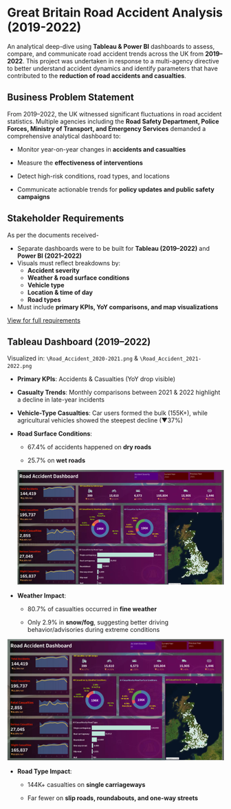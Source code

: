 # Great Britain Road Accident Analysis (2019-2022)

An analytical deep-dive using **Tableau & Power BI** dashboards to assess, compare, and communicate road accident trends across the UK from **2019–2022**. This project was undertaken in response to a multi-agency directive to better understand accident dynamics and identify parameters that have contributed to the **reduction of road accidents and casualties**.

## Business Problem Statement

From 2019–2022, the UK witnessed significant fluctuations in road accident statistics. Multiple agencies including the **Road Safety Department, Police Forces, Ministry of Transport, and Emergency Services** demanded a comprehensive analytical dashboard to:

- Monitor year-on-year changes in **accidents and casualties**

- Measure the **effectiveness of interventions**

- Detect high-risk conditions, road types, and locations

- Communicate actionable trends for **policy updates and public safety campaigns**

## Stakeholder Requirements

As per the documents received-
- Separate dashboards were to be built for **Tableau (2019–2022)** and **Power BI (2021–2022)**
- Visuals must reflect breakdowns by:
  - **Accident severity**
  - **Weather & road surface conditions**
  - **Vehicle type**
  - **Location & time of day**
  - **Road types**
- Must include **primary KPIs, YoY comparisons, and map visualizations**

<a href="https://github.com/Sagnik2612/Great_Britain_Road_Accident_Analysis/blob/main/Requirements/Stakeholder_Requirements_Document%20(1).pdf"> View for full requirements </a>

## Tableau Dashboard (2019–2022)

Visualized in: `\Road_Accident_2020-2021.png` & `\Road_Accident_2021-2022.png`

- **Primary KPIs**: Accidents & Casualties (YoY drop visible)

- **Casualty Trends**: Monthly comparisons between 2021 & 2022 highlight a decline in late-year incidents

- **Vehicle-Type Casualties**: Car users formed the bulk (155K+), while agricultural vehicles showed the steepest decline (▼37%)

- **Road Surface Conditions**:

  - 67.4% of accidents happened on **dry roads**

  - 25.7% on **wet roads**
 
  ![2020-2021](https://github.com/Sagnik2612/Great_Britain_Road_Accident_Analysis/blob/main/Dashboards/Road_Accident_2020-2021.png)

- **Weather Impact**:

  - 80.7% of casualties occurred in **fine weather**

  - Only 2.9% in **snow/fog**, suggesting better driving behavior/advisories during extreme conditions


![2021-2022](https://github.com/Sagnik2612/Great_Britain_Road_Accident_Analysis/blob/main/Dashboards/Road_Accident_2021-2022.png)

- **Road Type Impact**:

  - 144K+ casualties on **single carriageways**

  - Far fewer on **slip roads, roundabouts, and one-way streets**






